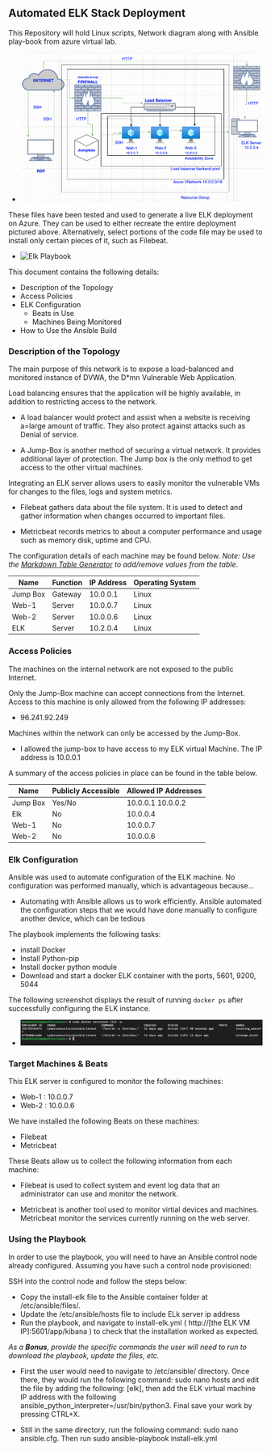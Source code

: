 ## Automated ELK Stack Deployment

This Repository will hold Linux scripts, Network diagram along with Ansible play-book from azure virtual lab. 

* ![Network Diagram](https://github.com/efankam12/GWU-Cybersecurity-Project-1/blob/main/Diagrams/Topology.png)

 These files have been tested and used to generate a live ELK deployment on Azure. They can be used to either recreate the entire deployment pictured above. Alternatively, select portions of the code file may be used to install only certain pieces of it, such as Filebeat.

 * ![Elk Playbook](https://github.com/efankam12/GWU-Cybersecurity-Project-1/blob/main/Ansible/Install-elk.yml)

This document contains the following details:
- Description of the Topology
- Access Policies
- ELK Configuration
  - Beats in Use
  - Machines Being Monitored
- How to Use the Ansible Build


### Description of the Topology

The main purpose of this network is to expose a load-balanced and monitored instance of DVWA, the D*mn Vulnerable Web Application.

Load balancing ensures that the application will be highly available, in addition to restricting access to the network.

* A load balancer would protect and assist when a website is receiving a=large amount of traffic. They also protect against attacks such as Denial of service. 

* A Jump-Box is another method of securing a virtual network. It provides additional layer of protection. The Jump box is the only method to get access to the other virtual machines. 

Integrating an ELK server allows users to easily monitor the vulnerable VMs for changes to the files, logs and system metrics.

* Filebeat gathers data about the file system. It is used to detect and gather information when changes occurred to important files.

* Metricbeat records metrics to about a computer performance and usage such as memory disk, uptime and CPU. 

The configuration details of each machine may be found below.
_Note: Use the [Markdown Table Generator](http://www.tablesgenerator.com/markdown_tables) to add/remove values from the table_.

| Name     | Function | IP Address | Operating System |
|----------|----------|------------|------------------|
| Jump Box | Gateway  | 10.0.0.1   | Linux            |
| Web-1    | Server   | 10.0.0.7   | Linux            |
| Web-2    | Server   | 10.0.0.6   | Linux            |
| ELK      | Server   | 10.2.0.4   | Linux            |

### Access Policies

The machines on the internal network are not exposed to the public Internet. 

Only the Jump-Box machine can accept connections from the Internet. Access to this machine is only allowed from the following IP addresses:

* 96.241.92.249

Machines within the network can only be accessed by the Jump-Box.

* I allowed the jump-box to have access to my ELK virtual Machine. The IP address is 10.0.0.1

A summary of the access policies in place can be found in the table below.

| Name     | Publicly Accessible | Allowed IP Addresses |
|----------|---------------------|----------------------|
| Jump Box | Yes/No              | 10.0.0.1 10.0.0.2    |
| Elk      | No                  | 10.0.0.4             |
| Web-1    | No                  | 10.0.0.7             |
| Web-2    | No                  | 10.0.0.6             |

### Elk Configuration

Ansible was used to automate configuration of the ELK machine. No configuration was performed manually, which is advantageous because...

* Automating with Ansible allows us to work efficiently. Ansible automated the configuration steps that we would have done manually to configure another device, which can be tedious

The playbook implements the following tasks:

* install Docker
* Install Python-pip
* Install docker python module
* Download and start a docker ELK container with the ports, 5601, 9200, 5044

The following screenshot displays the result of running `docker ps` after successfully configuring the ELK instance.

* ![docker ps](https://github.com/efankam12/GWU-Cybersecurity-Project-1/blob/main/Ansible/docker%20ps.png)

### Target Machines & Beats
This ELK server is configured to monitor the following machines:

* Web-1 : 10.0.0.7
* Web-2 : 10.0.0.6

We have installed the following Beats on these machines:

* Filebeat
* Metricbeat

These Beats allow us to collect the following information from each machine:

* Filebeat is used to collect system and event log data that an administrator can use and monitor the network.

* Metricbeat is another tool used to monitor virtial devices and machines. Metricbeat monitor the services currently running on the web server. 

### Using the Playbook
In order to use the playbook, you will need to have an Ansible control node already configured. Assuming you have such a control node provisioned: 

SSH into the control node and follow the steps below:
* Copy the install-elk file to the Ansible container folder at /etc/ansible/files/.
* Update the /etc/ansible/hosts file to include ELk server ip address
* Run the playbook, and navigate to install-elk.yml ( http://[the ELK VM IP]:5601/app/kibana ) to check that the installation worked as expected.


_As a **Bonus**, provide the specific commands the user will need to run to download the playbook, update the files, etc._

* First the user would need to navigate to /etc/ansible/ directory. Once there, they would run the following command: sudo nano hosts and edit the file by adding the following: [elk], then add the ELK virtual machine IP address with the following ansible_python_interpreter=/usr/bin/python3. Final save your work by pressing CTRL+X.

* Still in the same directory, run the following command: sudo nano ansible.cfg. Then run sudo ansible-playbook install-elk.yml

